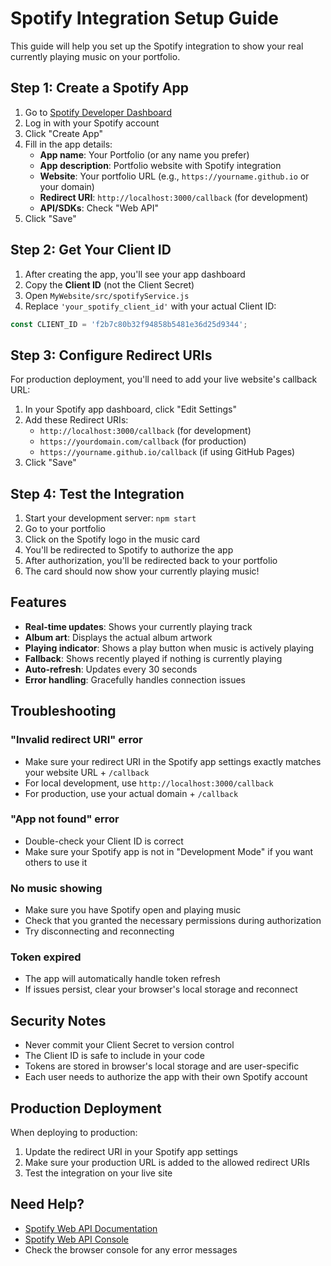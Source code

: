 # Spotify Integration Setup Guide

This guide will help you set up the Spotify integration to show your real currently playing music on your portfolio.

## Step 1: Create a Spotify App

1. Go to [Spotify Developer Dashboard](https://developer.spotify.com/dashboard)
2. Log in with your Spotify account
3. Click "Create App"
4. Fill in the app details:
   - **App name**: Your Portfolio (or any name you prefer)
   - **App description**: Portfolio website with Spotify integration
   - **Website**: Your portfolio URL (e.g., `https://yourname.github.io` or your domain)
   - **Redirect URI**: `http://localhost:3000/callback` (for development)
   - **API/SDKs**: Check "Web API"
5. Click "Save"

## Step 2: Get Your Client ID

1. After creating the app, you'll see your app dashboard
2. Copy the **Client ID** (not the Client Secret)
3. Open `MyWebsite/src/spotifyService.js`
4. Replace `'your_spotify_client_id'` with your actual Client ID:

```javascript
const CLIENT_ID = 'f2b7c80b32f94858b5481e36d25d9344';
```

## Step 3: Configure Redirect URIs

For production deployment, you'll need to add your live website's callback URL:

1. In your Spotify app dashboard, click "Edit Settings"
2. Add these Redirect URIs:
   - `http://localhost:3000/callback` (for development)
   - `https://yourdomain.com/callback` (for production)
   - `https://yourname.github.io/callback` (if using GitHub Pages)
3. Click "Save"

## Step 4: Test the Integration

1. Start your development server: `npm start`
2. Go to your portfolio
3. Click on the Spotify logo in the music card
4. You'll be redirected to Spotify to authorize the app
5. After authorization, you'll be redirected back to your portfolio
6. The card should now show your currently playing music!

## Features

- **Real-time updates**: Shows your currently playing track
- **Album art**: Displays the actual album artwork
- **Playing indicator**: Shows a play button when music is actively playing
- **Fallback**: Shows recently played if nothing is currently playing
- **Auto-refresh**: Updates every 30 seconds
- **Error handling**: Gracefully handles connection issues

## Troubleshooting

### "Invalid redirect URI" error
- Make sure your redirect URI in the Spotify app settings exactly matches your website URL + `/callback`
- For local development, use `http://localhost:3000/callback`
- For production, use your actual domain + `/callback`

### "App not found" error
- Double-check your Client ID is correct
- Make sure your Spotify app is not in "Development Mode" if you want others to use it

### No music showing
- Make sure you have Spotify open and playing music
- Check that you granted the necessary permissions during authorization
- Try disconnecting and reconnecting

### Token expired
- The app will automatically handle token refresh
- If issues persist, clear your browser's local storage and reconnect

## Security Notes

- Never commit your Client Secret to version control
- The Client ID is safe to include in your code
- Tokens are stored in browser's local storage and are user-specific
- Each user needs to authorize the app with their own Spotify account

## Production Deployment

When deploying to production:

1. Update the redirect URI in your Spotify app settings
2. Make sure your production URL is added to the allowed redirect URIs
3. Test the integration on your live site

## Need Help?

- [Spotify Web API Documentation](https://developer.spotify.com/documentation/web-api/)
- [Spotify Web API Console](https://developer.spotify.com/console/)
- Check the browser console for any error messages
